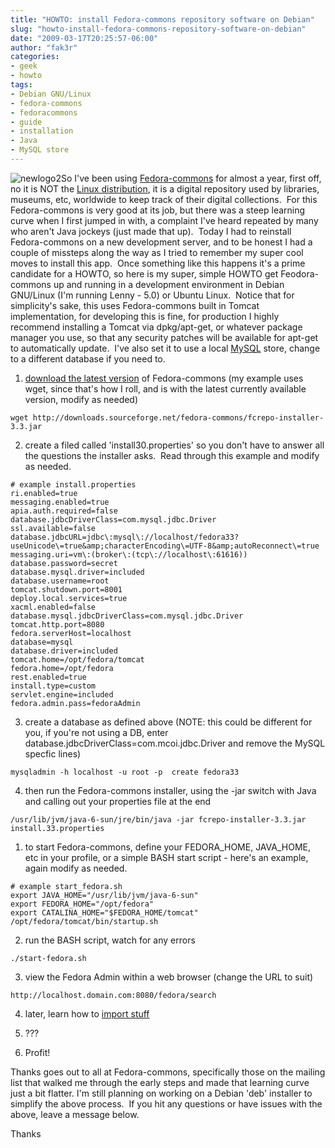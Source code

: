 ```yaml
---
title: "HOWTO: install Fedora-commons repository software on Debian"
slug: "howto-install-fedora-commons-repository-software-on-debian"
date: "2009-03-17T20:25:57-06:00"
author: "fak3r"
categories:
- geek
- howto
tags:
- Debian GNU/Linux
- fedora-commons
- fedoracommons
- guide
- installation
- Java
- MySQL store
---
```


![newlogo2](http://www.fak3r.com/wp-content/uploads/2009/03/newlogo2.jpg)So I've been using [Fedora-commons](http://www.fedora-commons.org/) for almost a year, first off, no it is NOT the [Linux distribution](http://fedoraproject.org/), it is a digital repository used by libraries, museums, etc, worldwide to keep track of their digital collections.  For this Fedora-commons is very good at its job, but there was a steep learning curve when I first jumped in with, a complaint I've heard repeated by many who aren't Java jockeys (just made that up).  Today I had to reinstall Fedora-commons on a new development server, and to be honest I had a couple of missteps along the way as I tried to remember my super cool moves to install this app.  Once something like this happens it's a prime candidate for a HOWTO, so here is my super, simple HOWTO get Feodora-commons up and running in a development environment in Debian GNU/Linux (I'm running Lenny - 5.0) or Ubuntu Linux.  Notice that for simplicity's sake, this uses Fedora-commons built in Tomcat implementation, for developing this is fine, for production I highly recommend installing a Tomcat via dpkg/apt-get, or whatever package manager you use, so that any security patches will be available for apt-get to automatically update.  I've also set it to use a local [MySQL](http://www.mysql.com/) store, change to a different database if you need to.<!-- more -->



	
  1. [download the latest version](http://www.fedora-commons.org/software) of Fedora-commons (my example uses wget, since that's how I roll, and is with the latest currently available version, modify as needed)


    
    wget http://downloads.sourceforge.net/fedora-commons/fcrepo-installer-3.3.jar


	
  2. create a filed called  'install30.properties' so you don't have to answer all the questions the installer asks.  Read through this example and modify as needed.


    
    # example install.properties
    ri.enabled=true
    messaging.enabled=true
    apia.auth.required=false
    database.jdbcDriverClass=com.mysql.jdbc.Driver
    ssl.available=false
    database.jdbcURL=jdbc\:mysql\://localhost/fedora33?useUnicode\=true&amp;characterEncoding\=UTF-8&amp;autoReconnect\=true
    messaging.uri=vm\:(broker\:(tcp\://localhost\:61616))
    database.password=secret
    database.mysql.driver=included
    database.username=root
    tomcat.shutdown.port=8001
    deploy.local.services=true
    xacml.enabled=false
    database.mysql.jdbcDriverClass=com.mysql.jdbc.Driver
    tomcat.http.port=8080
    fedora.serverHost=localhost
    database=mysql
    database.driver=included
    tomcat.home=/opt/fedora/tomcat
    fedora.home=/opt/fedora
    rest.enabled=true
    install.type=custom
    servlet.engine=included
    fedora.admin.pass=fedoraAdmin


	
  3. create a database as defined above (NOTE: this could be different for you, if you're not using a DB, enter database.jdbcDriverClass=com.mcoi.jdbc.Driver and remove the MySQL specfic lines)


    
    mysqladmin -h localhost -u root -p  create fedora33


	
  4. then run the Fedora-commons installer, using the -jar switch with Java and calling out your properties file at the end


    
    /usr/lib/jvm/java-6-sun/jre/bin/java -jar fcrepo-installer-3.3.jar install.33.properties




	
  1. to start Fedora-commons, define your FEDORA_HOME, JAVA_HOME, etc in your profile, or a simple BASH start script - here's an example, again modify as needed.


    
    # example start_fedora.sh
    export JAVA_HOME="/usr/lib/jvm/java-6-sun"
    export FEDORA_HOME="/opt/fedora"
    export CATALINA_HOME="$FEDORA_HOME/tomcat"
    /opt/fedora/tomcat/bin/startup.sh


	
  2. run the BASH script, watch for any errors


    
    ./start-fedora.sh


	
  3. view the Fedora Admin within a web browser (change the URL to suit)


    
    http://localhost.domain.com:8080/fedora/search


	
  4. later, learn how to [import stuff](https://wiki.duraspace.org/display/FCR30/Getting+Started+with+Fedora)

	
  5. ???

	
  6. Profit!


Thanks goes out to all at Fedora-commons, specifically those on the mailing list that walked me through the early steps and made that learning curve just a bit flatter.  I'm still planning on working on a Debian 'deb' installer to simplify the above process.  If you hit any questions or have issues with the above, leave a message below.

Thanks
